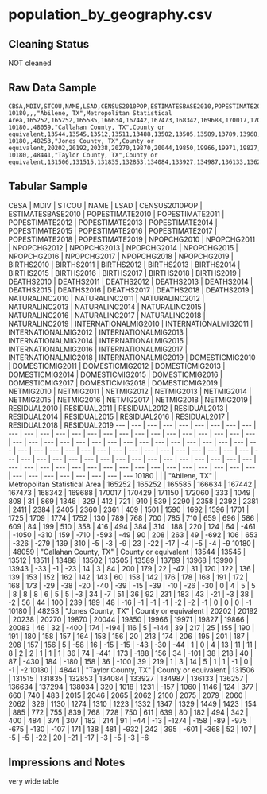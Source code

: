 # population_by_geography.csv

## Cleaning Status
NOT cleaned

## Raw Data Sample

```
CBSA,MDIV,STCOU,NAME,LSAD,CENSUS2010POP,ESTIMATESBASE2010,POPESTIMATE2010,POPESTIMATE2011,POPESTIMATE2012,POPESTIMATE2013,POPESTIMATE2014,POPESTIMATE2015,POPESTIMATE2016,POPESTIMATE2017,POPESTIMATE2018,POPESTIMATE2019,NPOPCHG2010,NPOPCHG2011,NPOPCHG2012,NPOPCHG2013,NPOPCHG2014,NPOPCHG2015,NPOPCHG2016,NPOPCHG2017,NPOPCHG2018,NPOPCHG2019,BIRTHS2010,BIRTHS2011,BIRTHS2012,BIRTHS2013,BIRTHS2014,BIRTHS2015,BIRTHS2016,BIRTHS2017,BIRTHS2018,BIRTHS2019,DEATHS2010,DEATHS2011,DEATHS2012,DEATHS2013,DEATHS2014,DEATHS2015,DEATHS2016,DEATHS2017,DEATHS2018,DEATHS2019,NATURALINC2010,NATURALINC2011,NATURALINC2012,NATURALINC2013,NATURALINC2014,NATURALINC2015,NATURALINC2016,NATURALINC2017,NATURALINC2018,NATURALINC2019,INTERNATIONALMIG2010,INTERNATIONALMIG2011,INTERNATIONALMIG2012,INTERNATIONALMIG2013,INTERNATIONALMIG2014,INTERNATIONALMIG2015,INTERNATIONALMIG2016,INTERNATIONALMIG2017,INTERNATIONALMIG2018,INTERNATIONALMIG2019,DOMESTICMIG2010,DOMESTICMIG2011,DOMESTICMIG2012,DOMESTICMIG2013,DOMESTICMIG2014,DOMESTICMIG2015,DOMESTICMIG2016,DOMESTICMIG2017,DOMESTICMIG2018,DOMESTICMIG2019,NETMIG2010,NETMIG2011,NETMIG2012,NETMIG2013,NETMIG2014,NETMIG2015,NETMIG2016,NETMIG2017,NETMIG2018,NETMIG2019,RESIDUAL2010,RESIDUAL2011,RESIDUAL2012,RESIDUAL2013,RESIDUAL2014,RESIDUAL2015,RESIDUAL2016,RESIDUAL2017,RESIDUAL2018,RESIDUAL2019
10180,,,"Abilene, TX",Metropolitan Statistical Area,165252,165252,165585,166634,167442,167473,168342,169688,170017,170429,171150,172060,333,1049,808,31,869,1346,329,412,721,910,539,2290,2358,2392,2381,2411,2384,2405,2360,2361,409,1501,1590,1692,1596,1701,1725,1709,1774,1752,130,789,768,700,785,710,659,696,586,609,84,199,510,358,416,494,384,314,188,220,124,64,-461,-1050,-310,159,-710,-593,-49,90,208,263,49,-692,106,653,-326,-279,139,310,-5,-3,-9,23,-22,-17,-4,-5,-4,-9
10180,,48059,"Callahan County, TX",County or equivalent,13544,13545,13512,13511,13488,13502,13505,13589,13789,13968,13990,13943,-33,-1,-23,14,3,84,200,179,22,-47,31,120,122,136,139,153,152,162,142,143,60,158,142,176,178,168,191,172,168,173,-29,-38,-20,-40,-39,-15,-39,-10,-26,-30,0,4,5,5,8,8,8,6,5,5,-3,34,-7,51,36,92,231,183,43,-21,-3,38,-2,56,44,100,239,189,48,-16,-1,-1,-1,-2,-2,-1,0,0,0,-1
10180,,48253,"Jones County, TX",County or equivalent,20202,20192,20238,20270,19870,20044,19850,19966,19971,19827,19866,20083,46,32,-400,174,-194,116,5,-144,39,217,25,155,190,191,180,158,157,164,158,156,20,213,174,206,195,201,187,208,157,156,5,-58,16,-15,-15,-43,-30,-44,1,0,4,13,11,11,8,2,2,1,1,1,36,74,-441,173,-188,156,34,-101,38,218,40,87,-430,184,-180,158,36,-100,39,219,1,3,14,5,1,1,-1,0,-1,-2
10180,,48441,"Taylor County, TX",County or equivalent,131506,131515,131835,132853,134084,133927,134987,136133,136257,136634,137294,138034,320,1018,1231,-157,1060,1146,124,377,660,740,483,2015,2046,2065,2062,2100,2075,2079,2060,2062,329,1130,1274,1310,1223,1332,1347,1329,1449,1423,154,885,772,755,839,768,728,750,611,639,80,182,494,342,400,484,374,307,182,214,91,-44,-13,-1274,-158,-89,-975,-675,-130,-107,171,138,481,-932,242,395,-601,-368,52,107,-5,-5,-22,20,-21,-17,-3,-5,-3,-6
```

## Tabular Sample
CBSA | MDIV | STCOU | NAME | LSAD | CENSUS2010POP | ESTIMATESBASE2010 | POPESTIMATE2010 | POPESTIMATE2011 | POPESTIMATE2012 | POPESTIMATE2013 | POPESTIMATE2014 | POPESTIMATE2015 | POPESTIMATE2016 | POPESTIMATE2017 | POPESTIMATE2018 | POPESTIMATE2019 | NPOPCHG2010 | NPOPCHG2011 | NPOPCHG2012 | NPOPCHG2013 | NPOPCHG2014 | NPOPCHG2015 | NPOPCHG2016 | NPOPCHG2017 | NPOPCHG2018 | NPOPCHG2019 | BIRTHS2010 | BIRTHS2011 | BIRTHS2012 | BIRTHS2013 | BIRTHS2014 | BIRTHS2015 | BIRTHS2016 | BIRTHS2017 | BIRTHS2018 | BIRTHS2019 | DEATHS2010 | DEATHS2011 | DEATHS2012 | DEATHS2013 | DEATHS2014 | DEATHS2015 | DEATHS2016 | DEATHS2017 | DEATHS2018 | DEATHS2019 | NATURALINC2010 | NATURALINC2011 | NATURALINC2012 | NATURALINC2013 | NATURALINC2014 | NATURALINC2015 | NATURALINC2016 | NATURALINC2017 | NATURALINC2018 | NATURALINC2019 | INTERNATIONALMIG2010 | INTERNATIONALMIG2011 | INTERNATIONALMIG2012 | INTERNATIONALMIG2013 | INTERNATIONALMIG2014 | INTERNATIONALMIG2015 | INTERNATIONALMIG2016 | INTERNATIONALMIG2017 | INTERNATIONALMIG2018 | INTERNATIONALMIG2019 | DOMESTICMIG2010 | DOMESTICMIG2011 | DOMESTICMIG2012 | DOMESTICMIG2013 | DOMESTICMIG2014 | DOMESTICMIG2015 | DOMESTICMIG2016 | DOMESTICMIG2017 | DOMESTICMIG2018 | DOMESTICMIG2019 | NETMIG2010 | NETMIG2011 | NETMIG2012 | NETMIG2013 | NETMIG2014 | NETMIG2015 | NETMIG2016 | NETMIG2017 | NETMIG2018 | NETMIG2019 | RESIDUAL2010 | RESIDUAL2011 | RESIDUAL2012 | RESIDUAL2013 | RESIDUAL2014 | RESIDUAL2015 | RESIDUAL2016 | RESIDUAL2017 | RESIDUAL2018 | RESIDUAL2019
--- | --- | --- | --- | --- | --- | --- | --- | --- | --- | --- | --- | --- | --- | --- | --- | --- | --- | --- | --- | --- | --- | --- | --- | --- | --- | --- | --- | --- | --- | --- | --- | --- | --- | --- | --- | --- | --- | --- | --- | --- | --- | --- | --- | --- | --- | --- | --- | --- | --- | --- | --- | --- | --- | --- | --- | --- | --- | --- | --- | --- | --- | --- | --- | --- | --- | --- | --- | --- | --- | --- | --- | --- | --- | --- | --- | --- | --- | --- | --- | --- | --- | --- | --- | --- | --- | --- | --- | --- | --- | --- | --- | --- | --- | --- | ---
10180 |  |  | "Abilene, TX" | Metropolitan Statistical Area | 165252 | 165252 | 165585 | 166634 | 167442 | 167473 | 168342 | 169688 | 170017 | 170429 | 171150 | 172060 | 333 | 1049 | 808 | 31 | 869 | 1346 | 329 | 412 | 721 | 910 | 539 | 2290 | 2358 | 2392 | 2381 | 2411 | 2384 | 2405 | 2360 | 2361 | 409 | 1501 | 1590 | 1692 | 1596 | 1701 | 1725 | 1709 | 1774 | 1752 | 130 | 789 | 768 | 700 | 785 | 710 | 659 | 696 | 586 | 609 | 84 | 199 | 510 | 358 | 416 | 494 | 384 | 314 | 188 | 220 | 124 | 64 | -461 | -1050 | -310 | 159 | -710 | -593 | -49 | 90 | 208 | 263 | 49 | -692 | 106 | 653 | -326 | -279 | 139 | 310 | -5 | -3 | -9 | 23 | -22 | -17 | -4 | -5 | -4 | -9
10180 |  | 48059 | "Callahan County, TX" | County or equivalent | 13544 | 13545 | 13512 | 13511 | 13488 | 13502 | 13505 | 13589 | 13789 | 13968 | 13990 | 13943 | -33 | -1 | -23 | 14 | 3 | 84 | 200 | 179 | 22 | -47 | 31 | 120 | 122 | 136 | 139 | 153 | 152 | 162 | 142 | 143 | 60 | 158 | 142 | 176 | 178 | 168 | 191 | 172 | 168 | 173 | -29 | -38 | -20 | -40 | -39 | -15 | -39 | -10 | -26 | -30 | 0 | 4 | 5 | 5 | 8 | 8 | 8 | 6 | 5 | 5 | -3 | 34 | -7 | 51 | 36 | 92 | 231 | 183 | 43 | -21 | -3 | 38 | -2 | 56 | 44 | 100 | 239 | 189 | 48 | -16 | -1 | -1 | -1 | -2 | -2 | -1 | 0 | 0 | 0 | -1
10180 |  | 48253 | "Jones County, TX" | County or equivalent | 20202 | 20192 | 20238 | 20270 | 19870 | 20044 | 19850 | 19966 | 19971 | 19827 | 19866 | 20083 | 46 | 32 | -400 | 174 | -194 | 116 | 5 | -144 | 39 | 217 | 25 | 155 | 190 | 191 | 180 | 158 | 157 | 164 | 158 | 156 | 20 | 213 | 174 | 206 | 195 | 201 | 187 | 208 | 157 | 156 | 5 | -58 | 16 | -15 | -15 | -43 | -30 | -44 | 1 | 0 | 4 | 13 | 11 | 11 | 8 | 2 | 2 | 1 | 1 | 1 | 36 | 74 | -441 | 173 | -188 | 156 | 34 | -101 | 38 | 218 | 40 | 87 | -430 | 184 | -180 | 158 | 36 | -100 | 39 | 219 | 1 | 3 | 14 | 5 | 1 | 1 | -1 | 0 | -1 | -2
10180 |  | 48441 | "Taylor County, TX" | County or equivalent | 131506 | 131515 | 131835 | 132853 | 134084 | 133927 | 134987 | 136133 | 136257 | 136634 | 137294 | 138034 | 320 | 1018 | 1231 | -157 | 1060 | 1146 | 124 | 377 | 660 | 740 | 483 | 2015 | 2046 | 2065 | 2062 | 2100 | 2075 | 2079 | 2060 | 2062 | 329 | 1130 | 1274 | 1310 | 1223 | 1332 | 1347 | 1329 | 1449 | 1423 | 154 | 885 | 772 | 755 | 839 | 768 | 728 | 750 | 611 | 639 | 80 | 182 | 494 | 342 | 400 | 484 | 374 | 307 | 182 | 214 | 91 | -44 | -13 | -1274 | -158 | -89 | -975 | -675 | -130 | -107 | 171 | 138 | 481 | -932 | 242 | 395 | -601 | -368 | 52 | 107 | -5 | -5 | -22 | 20 | -21 | -17 | -3 | -5 | -3 | -6


## Impressions and Notes
very wide table
